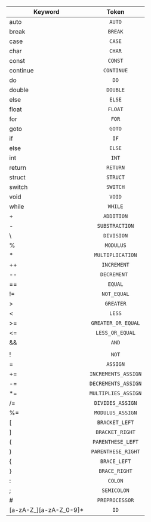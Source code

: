 | Keyword | Token |
| ------------- |:-------------:|
|    auto   | `AUTO`      |
| break     | `BREAK`     |
| case      | `CASE`      |
| char      | `CHAR`      |
| const     | `CONST`     |
| continue  | `CONTINUE`  |
| do        | `DO`        |
| double    | `DOUBLE`    |
| else      | `ELSE`      |
| float     | `FLOAT`     |
| for       | `FOR`       |
| goto      | `GOTO`      |
| if        | `IF`        |
| else      | `ELSE`      |
| int       | `INT`       |
| return    | `RETURN`    |
| struct    | `STRUCT`    |
| switch    | `SWITCH`    |
| void      | `VOID`      |
| while     | `WHILE`     |
| +         | `ADDITION`       |  
| -         | `SUBSTRACTION`   |
| \         | `DIVISION`       |
| %         | `MODULUS`        | 
| *         | `MULTIPLICATION` |
| ++ |`INCREMENT`|
| -- |`DECREMENT `|
| ==| `EQUAL`|
| != |`NOT_EQUAL`|
| > |`GREATER`|
| < |`LESS`|
| >=| `GREATER_OR_EQUAL`|
| <=| `LESS_OR_EQUAL`|
| && | `AND`|
| || | `OR`|
| ! | `NOT`|
| = | `ASSIGN` |
| += | `INCREMENTS_ASSIGN` |
| -= | `DECREMENTS_ASSIGN` |
| *=  | `MULTIPLIES_ASSIGN` |
| /= | `DIVIDES_ASSIGN` |
| %= | `MODULUS_ASSIGN` |
| [ | `BRACKET_LEFT` |
| ] | `BRACKET_RIGHT` |
| ( | `PARENTHESE_LEFT` |
| ) | `PARENTHESE_RIGHT` |
| { | `BRACE_LEFT` |
| } | `BRACE_RIGHT` |
| : | `COLON` |
| ; | `SEMICOLON` |
| # | `PREPROCESSOR` |
| [a-zA-Z_][a-zA-Z_0-9]* | `ID` |